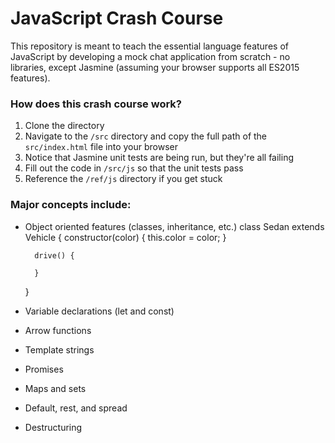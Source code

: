 # JavaScript Crash Course

This repository is meant to teach the essential language features of JavaScript by developing a mock chat application from scratch - no libraries, except Jasmine (assuming your browser supports all ES2015 features).

### How does this crash course work?

1. Clone the directory
2. Navigate to the `/src` directory and copy the full path of the `src/index.html` file into your browser
3. Notice that Jasmine unit tests are being run, but they're all failing
4. Fill out the code in `/src/js` so that the unit tests pass
5. Reference the `/ref/js` directory if you get stuck

### Major concepts include:

* Object oriented features (classes, inheritance, etc.)
    class Sedan extends Vehicle {
        constructor(color) {
            this.color = color;
        }

        drive() {

        }
    }
* Variable declarations (let and const)
* Arrow functions
* Template strings
* Promises
* Maps and sets
* Default, rest, and spread
* Destructuring
